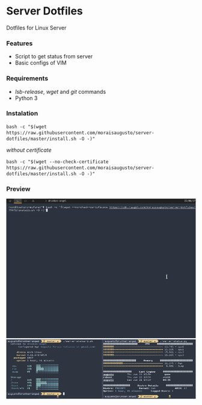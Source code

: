 # Server Dotfiles
Dotfiles for Linux Server


### Features
* Script to get status from server
* Basic configs of VIM
 
### Requirements
* _lsb-release_,  _wget_ and _git_ commands
* Python 3

### Instalation

```shell
bash -c "$(wget https://raw.githubusercontent.com/moraisaugusto/server-dotfiles/master/install.sh -O -)"
```

_without certificate_
```shell
bash -c "$(wget --no-check-certificate https://raw.githubusercontent.com/moraisaugusto/server-dotfiles/master/install.sh -O -)"
```

### Preview
![Animation](https://raw.githubusercontent.com/moraisaugusto/server-dotfiles/master/images/animation.gif)
![Screenshot](https://raw.githubusercontent.com/moraisaugusto/server-dotfiles/master/images/screenshot-1.png)

